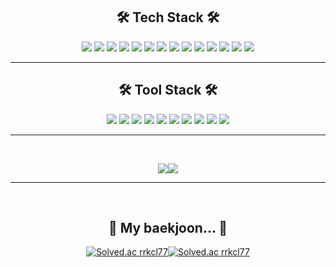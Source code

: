 <div align=center>
<h2>🛠 Tech Stack 🛠</h2>
<p>
<img src="https://img.shields.io/badge/Python-3776AB?style=for-the-badge&logo=Python&logoColor=white"/>
<img src= "https://img.shields.io/badge/java-%23ED8B00.svg?style=for-the-badge&logo=java&logoColor=white"/>
<img src="https://img.shields.io/badge/Django-092E20?style=for-the-badge&logo=Django&logoColor=white"/>
<img src="https://img.shields.io/badge/R-276DC3?style=for-the-badge&logo=R&logoColor=white"/>
<img src= "https://img.shields.io/badge/spring-%236DB33F.svg?style=for-the-badge&logo=spring&logoColor=white"/>
 <img src="https://img.shields.io/badge/Springboot-6DB33F?style=for-the-badge&logo=Springboot&logoColor=white"/>
 <img src= "https://img.shields.io/badge/Vue.js-4FC08D?style=for-the-badge&logo=Vue.js&logoColor=white"/>
 <img src="https://img.shields.io/badge/Gradle-02303A?style=for-the-badge&logo=Gradle&logoColor=white"/>
 <img src="https://img.shields.io/badge/Maven-C71A36?style=for-the-badge&logo=Apache Maven&logoColor=white"/>
  <img src= "https://img.shields.io/badge/MySQL-4479A1?style=for-the-badge&logo=Mysql&logoColor=white"/>
  <img src= "https://img.shields.io/badge/Postman-FF6C37?style=for-the-badge&logo=Postman&logoColor=white"/>
  <img src= "https://img.shields.io/badge/Numpy-013243?style=for-the-badge&logo=NumPy&logoColor=white"/>
  <img src= "https://img.shields.io/badge/pandas-150458?style=for-the-badge&logo=pandas&logoColor=white"/>
  <img src= "https://img.shields.io/badge/sklearn-F7931E?style=for-the-badge&logo=scikit-learn&logoColor=white"/>
<hr>

<h2>🛠 Tool Stack 🛠</h2>
<img src= "https://img.shields.io/badge/Visual Studio Code-007ACC?style=for-the-badge&logo=Visual Studio Code&logoColor=white"/>
<img src="https://img.shields.io/badge/jupyter-F37626?style=for-the-badge&logo=jupyter&logoColor=white"/>
<img src= "https://img.shields.io/badge/Eclipse-2C2255?style=for-the-badge&logo=Eclipse&logoColor=white"/>
<img src= "https://img.shields.io/badge/PyCharm-000000?style=for-the-badge&logo=PyCharm&logoColor=white"/>
<img src= "https://img.shields.io/badge/Notion-000000?style=for-the-badge&logo=Notion&logoColor=white"/>
<img src= "https://img.shields.io/badge/Sourcetree-0052CC?style=for-the-badge&logo=Sourcetree&logoColor=white"/>
<img src= "https://img.shields.io/badge/Mattermost-0058CC?style=for-the-badge&logo=Mattermost&logoColor=white"/>
<img src= "https://img.shields.io/badge/Jira-0052CC?style=for-the-badge&logo=Jira&logoColor=white"/>
<img src= "https://img.shields.io/badge/GitLab-FC6D26?style=for-the-badge&logo=GitLab&logoColor=white"/>
<img src= "https://img.shields.io/badge/GitHub-181717?style=for-the-badge&logo=GitHub&logoColor=white"/>

<hr>
<p>
<br>

![](https://github-readme-stats.vercel.app/api?username=rrkcl7733&show_icons=true&count_private=true&theme=tokyonight)![](https://github-readme-stats.vercel.app/api/top-langs/?username=rrkcl7733&layout=compact)
<br>
<hr>
<br>
<h2>💩 My baekjoon... 💩</h2>

[![Solved.ac rrkcl77](http://mazassumnida.wtf/api/v2/generate_badge?boj=rrkcl77)](https://solved.ac/rrkcl77)[![Solved.ac rrkcl77](http://mazandi.herokuapp.com/api?handle=rrkcl77&theme=warm)](https://solved.ac/rrkcl77)

</div>
